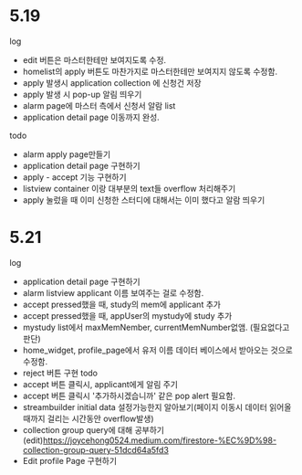 # 5.19
log
 - edit 버튼은 마스터한테만 보여지도록 수정.  
 - homelist의 apply 버튼도 마찬가지로 마스터한테만 보여지지 않도록 수정함.  
 - apply 발생시 application collection 에 신청건 저장
 - apply 발생 시 pop-up 알림 띄우기 
 - alarm page에 마스터 측에서 신청서 알람 list 
 - application detail page 이동까지 완성.

todo
 - alarm apply page만들기 
 - application detail page 구현하기 
 - apply - accept 기능 구현하기 
 - listview container 이랑 대부분의 text들 overflow 처리해주기 
 - apply 눌렀을 때 이미 신청한 스터디에 대해서는 이미 했다고 알람 띄우기 

# 5.21
log
 - application detail page 구현하기 
 - alarm listview applicant 이름 보여주는 걸로 수정함.
 - accept pressed했을 때, study의 mem에 applicant 추가
 - accept pressed했을 때, appUser의 mystudy에 study 추가
 - mystudy list에서 maxMemNember, currentMemNumber없앰. (필요없다고 판단)
 - home_widget, profile_page에서 유저 이름 데이터 베이스에서 받아오는 것으로 수정함. 
 - reject 버튼 구현
todo
 - accept 버튼 클릭시, applicant에게 알림 주기 
 - accept 버튼 클릭시 '추가하시겠습니까' 같은 pop alert 필요함. 
 - streambuilder initial data 설정가능한지 알아보기(페이지 이동시 데이터 읽어올때까지 걸리는 시간동안 overflow발생)
 - collection group query에 대해 공부하기(edit)https://joycehong0524.medium.com/firestore-%EC%9D%98-collection-group-query-51dcd64a5fd3
 - Edit profile Page 구현하기  

